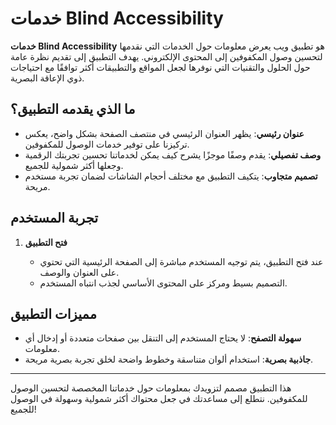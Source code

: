 # خدمات Blind Accessibility

**خدمات Blind Accessibility** هو تطبيق ويب يعرض معلومات حول الخدمات التي نقدمها لتحسين وصول المكفوفين إلى المحتوى الإلكتروني. يهدف التطبيق إلى تقديم نظرة عامة حول الحلول والتقنيات التي نوفرها لجعل المواقع والتطبيقات أكثر توافقًا مع احتياجات ذوي الإعاقة البصرية.

## ما الذي يقدمه التطبيق؟

- **عنوان رئيسي**: يظهر العنوان الرئيسي في منتصف الصفحة بشكل واضح، يعكس تركيزنا على توفير خدمات الوصول للمكفوفين.
- **وصف تفصيلي**: يقدم وصفًا موجزًا يشرح كيف يمكن لخدماتنا تحسين تجربتك الرقمية وجعلها أكثر شمولية للجميع.
- **تصميم متجاوب**: يتكيف التطبيق مع مختلف أحجام الشاشات لضمان تجربة مستخدم مريحة.

## تجربة المستخدم

1. **فتح التطبيق**

   - عند فتح التطبيق، يتم توجيه المستخدم مباشرة إلى الصفحة الرئيسية التي تحتوي على العنوان والوصف.
   - التصميم بسيط ومركز على المحتوى الأساسي لجذب انتباه المستخدم.

## مميزات التطبيق

- **سهولة التصفح**: لا يحتاج المستخدم إلى التنقل بين صفحات متعددة أو إدخال أي معلومات.
- **جاذبية بصرية**: استخدام ألوان متناسقة وخطوط واضحة لخلق تجربة بصرية مريحة.

---

هذا التطبيق مصمم لتزويدك بمعلومات حول خدماتنا المخصصة لتحسين الوصول للمكفوفين. نتطلع إلى مساعدتك في جعل محتواك أكثر شمولية وسهولة في الوصول للجميع!